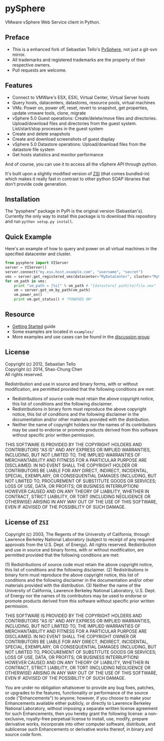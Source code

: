 pySphere
========
VMware vSphere Web Service client in Python.


Preface
-------
* This is a enhanced fork of Sebastian Tello's [PySphere](https://code.google.com/p/pysphere/), not just a git-svn mirror.
* All trademarks and registered trademarks are the property of their respective owners.
* Pull requests are welcome.


Features
--------
* Connect to VMWare's ESX, ESXi, Virtual Center, Virtual Server hosts
* Query hosts, datacenters, datastores, resource pools, virtual machines
* VMs: Power on, power off, reset, revert to snapshot, get properties, update vmware tools, clone, migrate
* vSphere 5.0 Guest operations: Create/delete/move files and directories. Upload/download files and directories from the guest system. List/start/stop processes in the guest system
* Create and delete snapshots
* Create and download screenshots of guest display
* vSphere 5.0 Datastore operations: Upload/download files from the datastore file system
* Get hosts statistics and monitor performance

And of course, you can use it to access all the vSphere API through python.

It's built upon a slightly modified version of [ZSI](http://pywebsvcs.sourceforge.net/zsi.html) (that comes bundled-in) which makes it really fast in contrast to other python SOAP libraries that don't
provide code generation.


Installation
------------
The “pysphere” package in PyPI is the original version (Sebastian's). Currently the only way to install this package is to download this repository and run `python setup.py install`.


Quick Example
-------------
Here's an example of how to query and power on all virtual machines in the specified datacenter and cluster.

```python
from pysphere import VIServer
server = VIServer()
server.connect("my.esx.host.example.com", "username", "secret")
vms = server.get_registered_vms(datacenter="MyDataCenter", cluster="MyCluster")
for vm_path in vms:
    print "vm_path = [%s]" % vm_path # "[datastore] path/to/file.vmx"
    vm = server.get_vm_by_path(vm_path)
    vm.power_on()
    print vm.get_status() # "POWERED ON"
```


Resource
--------
* [Getting Started](http://code.google.com/p/pysphere/wiki/GettingStarted) guide
* Some examples are located in `examples/`
* More examples and use cases can be found in the [discussion group](http://groups.google.com/group/pysphere)



License
-------
Copyright (c) 2012, Sebastian Tello  
Copyright (c) 2014, Shao-Chung Chen  
All rights reserved.

Redistribution and use in source and binary forms, with or without
modification, are permitted provided that the following conditions are met:

  * Redistributions of source code must retain the above copyright notice,
    this list of conditions and the following disclaimer.
  * Redistributions in binary form must reproduce the above copyright notice,
    this list of conditions and the following disclaimer in the documentation
    and/or other materials provided with the distribution.
  * Neither the name of copyright holders nor the names of its contributors
    may be used to endorse or promote products derived from this software
    without specific prior written permission.

THIS SOFTWARE IS PROVIDED BY THE COPYRIGHT HOLDERS AND CONTRIBUTORS "AS IS"
AND ANY EXPRESS OR IMPLIED WARRANTIES, INCLUDING, BUT NOT LIMITED TO, THE
IMPLIED WARRANTIES OF MERCHANTABILITY AND FITNESS FOR A PARTICULAR PURPOSE ARE
DISCLAIMED. IN NO EVENT SHALL THE COPYRIGHT HOLDER OR CONTRIBUTORS BE LIABLE
FOR ANY DIRECT, INDIRECT, INCIDENTAL, SPECIAL, EXEMPLARY, OR CONSEQUENTIAL
DAMAGES (INCLUDING, BUT NOT LIMITED TO, PROCUREMENT OF SUBSTITUTE GOODS OR
SERVICES; LOSS OF USE, DATA, OR PROFITS; OR BUSINESS INTERRUPTION) HOWEVER
CAUSED AND ON ANY THEORY OF LIABILITY, WHETHER IN CONTRACT, STRICT LIABILITY,
OR TORT (INCLUDING NEGLIGENCE OR OTHERWISE) ARISING IN ANY WAY OUT OF THE USE
OF THIS SOFTWARE, EVEN IF ADVISED OF THE POSSIBILITY OF SUCH DAMAGE.



License of `ZSI`
----------------
Copyright (c) 2003, The Regents of the University of California,
through Lawrence Berkeley National Laboratory (subject to receipt of
any required approvals from the U.S. Dept. of Energy). All rights
reserved. Redistribution and use in source and binary forms, with or
without modification, are permitted provided that the following
conditions are met:

(1) Redistributions of source code must retain the above copyright
notice, this list of conditions and the following disclaimer.
(2) Redistributions in binary form must reproduce the above copyright
notice, this list of conditions and the following disclaimer in the
documentation and/or other materials provided with the distribution.
(3) Neither the name of the University of California, Lawrence Berkeley
National Laboratory, U.S. Dept. of Energy nor the names of its contributors
may be used to endorse or promote products derived from this software without
specific prior written permission.

THIS SOFTWARE IS PROVIDED BY THE COPYRIGHT HOLDERS AND CONTRIBUTORS
"AS IS" AND ANY EXPRESS OR IMPLIED WARRANTIES, INCLUDING, BUT NOT LIMITED
TO, THE IMPLIED WARRANTIES OF MERCHANTABILITY AND FITNESS FOR A PARTICULAR
PURPOSE ARE DISCLAIMED. IN NO EVENT SHALL THE COPYRIGHT OWNER OR CONTRIBUTORS
BE LIABLE FOR ANY DIRECT, INDIRECT, INCIDENTAL, SPECIAL, EXEMPLARY, OR
CONSEQUENTIAL DAMAGES (INCLUDING, BUT NOT LIMITED TO, PROCUREMENT OF SUBSTITUTE
GOODS OR SERVICES; LOSS OF USE, DATA, OR PROFITS; OR BUSINESS INTERRUPTION)
HOWEVER CAUSED AND ON ANY THEORY OF LIABILITY, WHETHER IN CONTRACT, STRICT
LIABILITY, OR TORT (INCLUDING NEGLIGENCE OR OTHERWISE) ARISING IN ANY WAY
OUT OF THE USE OF THIS SOFTWARE, EVEN IF ADVISED OF THE POSSIBILITY OF
SUCH DAMAGE.

You are under no obligation whatsoever to provide any bug fixes,
patches, or upgrades to the features, functionality or performance of
the source code ("Enhancements") to anyone; however, if you choose to
make your Enhancements available either publicly, or directly to
Lawrence Berkeley National Laboratory, without imposing a separate
written license agreement for such Enhancements, then you hereby grant
the following license: a non-exclusive, royalty-free perpetual license
to install, use, modify, prepare derivative works, incorporate into
other computer software, distribute, and sublicense such Enhancements
or derivative works thereof, in binary and source code form.